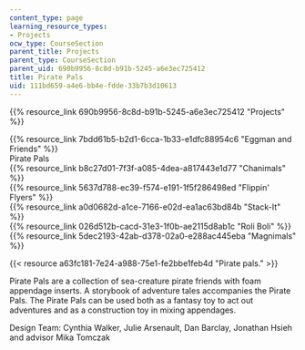 ```yaml
---
content_type: page
learning_resource_types:
- Projects
ocw_type: CourseSection
parent_title: Projects
parent_type: CourseSection
parent_uid: 690b9956-8c8d-b91b-5245-a6e3ec725412
title: Pirate Pals
uid: 111bd659-a4e6-bb4e-fdde-33b7b3d10613
---
```


{{% resource_link 690b9956-8c8d-b91b-5245-a6e3ec725412 "Projects" %}}

{{% resource_link 7bdd61b5-b2d1-6cca-1b33-e1dfc88954c6 "Eggman and Friends" %}}  
Pirate Pals  
{{% resource_link b8c27d01-7f3f-a085-4dea-a817443e1d77 "Chanimals" %}}  
{{% resource_link 5637d788-ec39-f574-e191-1f5f286498ed "Flippin' Flyers" %}}  
{{% resource_link a0d0682d-a1ce-7166-e02d-ea1ac63bd84b "Stack-It" %}}  
{{% resource_link 026d512b-cacd-31e3-1f0b-ae2115d8ab1c "Roli Boli" %}}  
{{% resource_link 5dec2193-42ab-d378-02a0-e288ac445eba "Magnimals" %}}

{{< resource a63fc181-7e24-a988-75e1-fe2bbe1feb4d "Pirate pals." >}}

Pirate Pals are a collection of sea-creature pirate friends with foam appendage inserts. A storybook of adventure tales accompanies the Pirate Pals. The Pirate Pals can be used both as a fantasy toy to act out adventures and as a construction toy in mixing appendages.

Design Team: Cynthia Walker, Julie Arsenault, Dan Barclay, Jonathan Hsieh and advisor Mika Tomczak